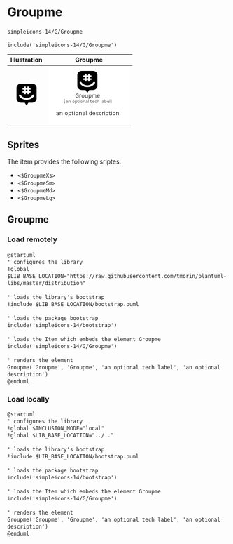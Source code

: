 # Groupme


```text
simpleicons-14/G/Groupme
```

```text
include('simpleicons-14/G/Groupme')
```



| Illustration | Groupme |
| :---: | :---: |
| ![illustration for Illustration](../../simpleicons-14/G/Groupme.png) | ![illustration for Groupme](../../simpleicons-14/G/Groupme.Local.png) |



## Sprites
The item provides the following sriptes:

- `<$GroupmeXs>`
- `<$GroupmeSm>`
- `<$GroupmeMd>`
- `<$GroupmeLg>`





## Groupme

### Load remotely
```plantuml
@startuml
' configures the library
!global $LIB_BASE_LOCATION="https://raw.githubusercontent.com/tmorin/plantuml-libs/master/distribution"

' loads the library's bootstrap
!include $LIB_BASE_LOCATION/bootstrap.puml

' loads the package bootstrap
include('simpleicons-14/bootstrap')

' loads the Item which embeds the element Groupme
include('simpleicons-14/G/Groupme')

' renders the element
Groupme('Groupme', 'Groupme', 'an optional tech label', 'an optional description')
@enduml
```

### Load locally
```plantuml
@startuml
' configures the library
!global $INCLUSION_MODE="local"
!global $LIB_BASE_LOCATION="../.."

' loads the library's bootstrap
!include $LIB_BASE_LOCATION/bootstrap.puml

' loads the package bootstrap
include('simpleicons-14/bootstrap')

' loads the Item which embeds the element Groupme
include('simpleicons-14/G/Groupme')

' renders the element
Groupme('Groupme', 'Groupme', 'an optional tech label', 'an optional description')
@enduml
```

